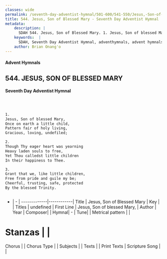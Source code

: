 ```yaml
---
classes: wide
permalink: /seventh-day-adventist-hymnal/501-600/541-550/Jesus,-Son-of-Blessed-Mary/
title: 544. Jesus, Son of Blessed Mary - Seventh Day Adventist Hymnal
metadata:
    description: |
      SDAH 544. Jesus, Son of Blessed Mary. 1. Jesus, Son of blessed Mary, Once on earth a little child, Pattern fair of holy living, Gracious, loving, undefiled;
    keywords:  |
      SDAH, Seventh Day Adventist Hymnal, adventhymnals, advent hymnals, Jesus, Son of Blessed Mary, Jesus, Son of blessed Mary, 
    author: Brian Onang'o
---
```


#### Advent Hymnals
## 544. JESUS, SON OF BLESSED MARY
#### Seventh Day Adventist Hymnal

```txt



1.
Jesus, Son of blessed Mary,
Once on earth a little child,
Pattern fair of holy living,
Gracious, loving, undefiled;

2.
Though Thy eager heart was yearning
Heavy laden souls to free,
Yet Thou calledst little children
In their happiness to Thee.

3.
Grant that we, like little children,
Free from pride and guile my be;
Cheerful, trusting, safe, protected
By the blessed Trinity.



```

- |   -  |
-------------|------------|
Title | Jesus, Son of Blessed Mary |
Key |  |
Titles | undefined |
First Line | Jesus, Son of blessed Mary, |
Author | 
Year | 
Composer|  |
Hymnal|  - |
Tune|  |
Metrical pattern | |
# Stanzas |  |
Chorus |  |
Chorus Type |  |
Subjects |  |
Texts |  |
Print Texts | 
Scripture Song |  |
  
